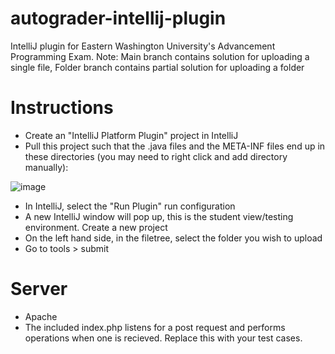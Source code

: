 # autograder-intellij-plugin
IntelliJ plugin for Eastern Washington University's Advancement Programming Exam. 
Note: Main branch contains solution for uploading a single file, Folder branch contains partial solution for uploading a folder

# Instructions
- Create an "IntelliJ Platform Plugin" project in IntelliJ
- Pull this project such that the .java files and the META-INF files end up in these directories (you may need to right click and add directory manually):

![image](https://user-images.githubusercontent.com/97702896/236650674-887f259c-9c4f-405b-be29-73a171d88881.png)

- In IntelliJ, select the "Run Plugin" run configuration
- A new IntelliJ window will pop up, this is the student view/testing environment. Create a new project
- On the left hand side, in the filetree, select the folder you wish to upload
- Go to tools > submit

# Server
- Apache 
- The included index.php listens for a post request and performs operations when one is recieved. Replace this with your test cases.
